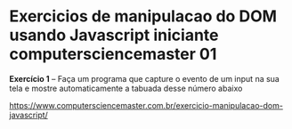 # Exercicios de manipulacao do DOM usando Javascript iniciante computersciencemaster 01

**Exercício 1** – Faça um programa que capture o evento de um input na sua tela e mostre automaticamente a tabuada desse número abaixo

https://www.computersciencemaster.com.br/exercicio-manipulacao-dom-javascript/
